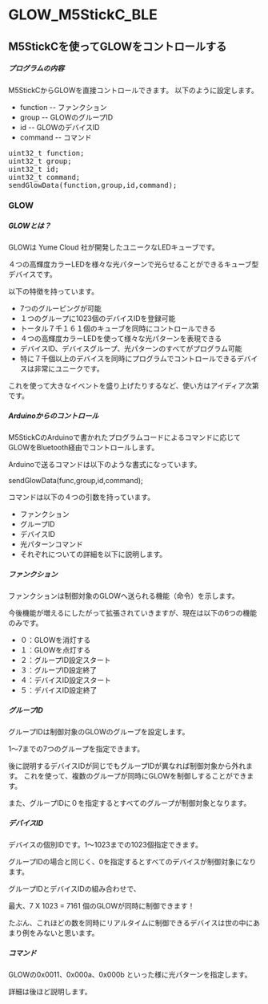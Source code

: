 # GLOW_M5StickC_BLE
## M5StickCを使ってGLOWをコントロールする
##### プログラムの内容
 M5StickCからGLOWを直接コントロールできます。
 以下のように設定します。
- function -- ファンクション
- group -- GLOWのグループID
- id -- GLOWのデバイスID
- command -- コマンド

<pre>
uint32_t function;
uint32_t group;
uint32_t id;
uint32_t command;
sendGlowData(function,group,id,command);
</pre>

### GLOW
##### GLOWとは？
GLOWは Yume Cloud 社が開発したユニークなLEDキューブです。

４つの高輝度カラーLEDを様々な光パターンで光らせることができるキューブ型デバイスです。

以下の特徴を持っています。

- 7つのグルーピングが可能
- １つのグループに1023個のデバイスIDを登録可能
- トータル７千１６１個のキューブを同時にコントロールできる
- ４つの高輝度カラーLEDを使って様々な光パターンを表現できる
- デバイスID、デバイスグループ、光パターンのすべてがプログラム可能
- 特に７千個以上のデバイスを同時にプログラムでコントロールできるデバイスは非常にユニークです。

これを使って大きなイベントを盛り上げたりするなど、使い方はアイディア次第です。

##### Arduinoからのコントロール

M5StickCのArduinoで書かれたプログラムコードによるコマンドに応じてGLOWをBluetooth経由でコントロールします。

Arduinoで送るコマンドは以下のような書式になっています。

sendGlowData(func,group,id,command);

コマンドは以下の４つの引数を持っています。

- ファンクション
- グループID
- デバイスID
- 光パターンコマンド
- それぞれについての詳細を以下に説明します。

##### ファンクション
ファンクションは制御対象のGLOWへ送られる機能（命令）を示します。

今後機能が増えるにしたがって拡張されていきますが、現在は以下の6つの機能のみです。

- ０：GLOWを消灯する
- １：GLOWを点灯する
- ２：グループID設定スタート
- ３：グループID設定終了
- ４：デバイスID設定スタート
- ５：デバイスID設定終了


##### グループID
グループIDは制御対象のGLOWのグループを設定します。

1～7までの7つのグループを指定できます。

後に説明するデバイスIDが同じでもグループIDが異なれば制御対象から外れます。
これを使って、複数のグループが同時にGLOWを制御しすることができます。

また、グループIDに０を指定するとすべてのグループが制御対象となります。



##### デバイスID
デバイスの個別IDです。1～1023までの1023個指定できます。

グループIDの場合と同じく、0を指定するとすべてのデバイスが制御対象になります。

グループIDとデバイスIDの組み合わせで、

最大、7 X 1023 = 7161 個のGLOWが同時に制御できます！

たぶん、これほどの数を同時にリアルタイムに制御できるデバイスは世の中にあまり例をみないと思います。



##### コマンド
GLOWの0x0011、0x000a、0x000b といった様に光パターンを指定します。

詳細は後ほど説明します。
